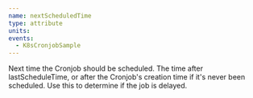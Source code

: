 ```yaml
---
name: nextScheduledTime
type: attribute
units:
events:
  - K8sCronjobSample
---
```


Next time the Cronjob should be scheduled. The time after lastScheduleTime, or after the Cronjob's creation time if it's never been scheduled. Use this to determine if the job is delayed.
